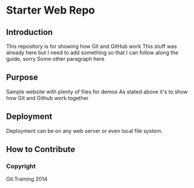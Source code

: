 # Starter Web Repo

## Introduction

This repository is for showing how Git and GitHub work
This stuff was already here but I need to add something so that I can follow along the guide, sorry
Some other paragraph here


## Purpose

Sample website with plenty of files for demos
As stated above it's to show how Git and Github work together

## Deployment
Deployment can be on any web server or even local file system.

## How to Contribute

### Copyright
Git.Training 2014
